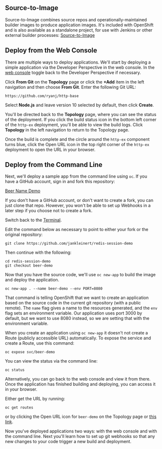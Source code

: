 ## Source-to-Image

Source-to-Image combines source repos and operationally-maintained builder images to produce application images. It's included with OpenShift and is also available as a standalone project, for use with Jenkins or other external builder processes: [Source-to-Image](https://github.com/openshift/source-to-image)

## Deploy from the Web Console

There are multiple ways to deploy applications. We'll start by deploying a simple application via the Developer Perspective in the web console. In the [web console](%console_url%) toggle back to the Developer Perspective if necessary.

Click **From Git** on the **Topology** page or click the **+Add** item in the left navigation and then choose **From Git**. Enter the following Git URL:

```copy
https://github.com/ryanj/http-base
```

Select **Node.js** and leave version 10 selected by default, then click **Create**.

You'll be directed back to the **Topology** page, where you can see the status of the deployment. If you click the build status icon in the bottom left corner of the `http-ex` deployment, you'll be able to view the build logs. Click **Topology** in the left navigation to return to the Topology page.

Once the build is complete and the circle around the `http-ex` component turns blue, click the Open URL icon in the top right corner of the `http-ex` deployment to open the URL in your browser. 

## Deploy from the Command Line

Next, we'll deploy a sample app from the command line using `oc`. If you have a GitHub account, sign in and fork this repository:

[Beer Name Demo](https://github.com/jankleinert/redis-session-demo)

If you don't have a GitHub account, or don't want to create a fork, you can just clone that repo. However, you won't be able to set up Webhooks in a later step if you choose not to create a fork. 

Switch back to the [Terminal](%terminal_url%).

Edit the command below as necessary to point to either your fork or the original repository:

```copy-and-edit
git clone https://github.com/jankleinert/redis-session-demo
```

Then continue with the following:
```execute-1
cd redis-session-demo
git checkout beer-demo
```

Now that you have the source code, we'll use `oc new-app` to build the image and deploy the application.

```execute-1
oc new-app . --name beer-demo --env PORT=8080
```

That command is telling OpenShift that we want to create an application based on the source code in the current git repository (with a public remote). The `name` flag gives a name to the resources generated, and the `env` flag sets an environment variable. Our application uses port 3000 by default, but we want to use 8080 instead, so we are setting that with the environment variable.

When you create an application using `oc new-app` it doesn't not create a Route (publicly accessible URL) automatically. To expose the service and create a Route, use this command:

```execute-1
oc expose svc/beer-demo
```

You can view the status via the command line:
```execute-1
oc status
```

Alternatively, you can go back to the web console and view it from there. Once the application has finished building and deploying, you can access it in your browser.

Either get the URL by running:
```execute-1
oc get routes
```
or by clicking the Open URL icon for `beer-demo` on the Topology page or [this link](http://beer-demo-%project_namespace%.%cluster_submdomain%).



Now you've deployed applications two ways: with the web console and with the command line. Next you'll learn how to set up git webhooks so that any new changes to your code trigger a new build and deployment. 

